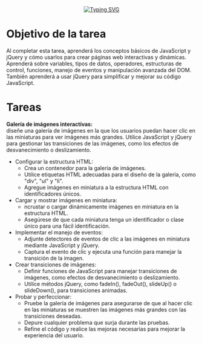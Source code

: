 <div align = center>
  <a href="https://git.io/typing-svg"><img src="https://readme-typing-svg.demolab.com?font=Fira+Code&pause=1000&color=06358A&background=E4E2DD&center=true&vCenter=true&width=900&lines=Galer%C3%ADa+de+im%C3%A1genes" alt="Typing SVG" /></a>
</div>

<h1>Objetivo de la tarea</h1>
<p>
  Al completar esta tarea, aprenderá los conceptos básicos de JavaScript y jQuery y cómo usarlos para crear páginas web interactivas y dinámicas. Aprenderá sobre variables, tipos de datos, operadores, estructuras de control, funciones, manejo de eventos y manipulación avanzada del DOM. También aprenderá a usar jQuery para simplificar y mejorar su código JavaScript.
</p>

<h1>
  Tareas
</h1>
<p>
  <strong>Galería de imágenes interactivas:</strong> <br>
  diseñe una galería de imágenes en la que los usuarios puedan hacer clic en las miniaturas para ver imágenes más grandes. Utilice JavaScript y jQuery para gestionar las transiciones de las imágenes, como los efectos de desvanecimiento o deslizamiento.
</p>
<ul>
  <li>Configurar la estructura HTML:
  <ul>
    <li>Crea un contenedor para la galería de imágenes.</li>
    <li>Utilice etiquetas HTML adecuadas para el diseño de la galería, como "div", "ul" y "li". </li>
    <li>Agregue imágenes en miniatura a la estructura HTML con identificadores únicos.</li>
  </ul></li>
  <li>Cargar y mostrar imágenes en miniatura:
  <ul>
    <li>ncrustar o cargar dinámicamente imágenes en miniatura en la estructura HTML.</li>
    <li>Asegúrese de que cada miniatura tenga un identificador o clase único para una fácil identificación.</li>
  </ul></li>
      <li>
        Implementar el manejo de eventos:
        <ul>
          <li>Adjunte detectores de eventos de clic a las imágenes en miniatura mediante JavaScript y jQuery.</li>
          <li>Captura el evento de clic y ejecuta una función para manejar la transición de la imagen.</li>
        </ul>
      </li>
      <li>
        Crear transiciones de imágenes:
        <ul>
          <li>Definir funciones de JavaScript para manejar transiciones de imágenes, como efectos de desvanecimiento o deslizamiento.</li>
          <li>Utilice métodos jQuery, como fadeIn(), fadeOut(), slideUp() o slideDown(), para transiciones animadas.</li>
        </ul>
      </li>
      <li>
        Probar y perfeccionar:
        <ul>
          <li>Pruebe la galería de imágenes para asegurarse de que al hacer clic en las miniaturas se muestren las imágenes más grandes con las transiciones deseadas.</li>
          <li>Depure cualquier problema que surja durante las pruebas.</li>
          <li>Refine el código y realice las mejoras necesarias para mejorar la experiencia del usuario.</li>
        </ul>
      </li>
</ul>
